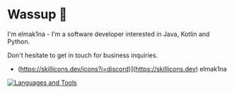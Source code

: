 # Wassup 👋
I'm elmak1na - I'm a software developer interested in Java, Kotlin and Python.

Don't hesitate to get in touch for business inquiries.
- (https://skillicons.dev/icons?i=discord)](https://skillicons.dev) elmak1na

[![Languages and Tools](https://skillicons.dev/icons?i=java,kotlin,c,php,html,css,net,redis,mongo,mysql,maven,idea,ps,py)](https://skillicons.dev)
